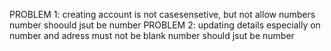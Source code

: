 PROBLEM 1: creating account is not casesensetive, but not allow numbers
          number shoould jsut be number
PROBLEM 2: updating details especially on number and adress must not be blank
          number should jsut be number